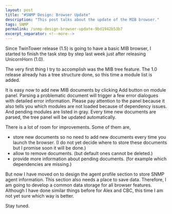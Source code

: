 ```yaml
---
layout: post
title: "#SNMP Design: Browser Update"
description: "This post talks about the update of the MIB browser."
tags: SNMP
permalink: /snmp-design-browser-update-9bd1942b53b7
excerpt_separator: <!--more-->
---
```

Since TwinTower release (1.5) is going to have a basic MIB browser, I started to finish the task step by step last week just after releasing UnicornHorn (1.0).
<!--more-->

The very first thing I try to accomplish was the MIB tree feature. The 1.0 release already has a tree structure done, so this time a module list is added.

It is easy now to add new MIB documents by clicking Add button on module panel. Parsing a problematic document will trigger a few error dialogues with detailed error information. Please pay attention to the panel because it also tells you which modules are not loaded because of dependency issues. And pending modules are listed in gray. Every time new documents are parsed, the tree panel will be updated automatically.

There is a lot of room for improvements. Some of them are,

* store new documents so no need to add new documents every time you launch the browser. (I do not yet decide where to store these documents but I promise soon it will be done.)
* allow to remove documents. (but default ones cannot be deleted.)
* provide more information about pending documents. (for example which dependencies are missing.)

But now I have moved on to design the agent profile section to store SNMP agent information. This section also needs a place to save data. Therefore, I am going to develop a common data storage for all browser features. Although I have done similar things before for Alex and CBC, this time I am not yet sure which way is better.

Stay tuned.
